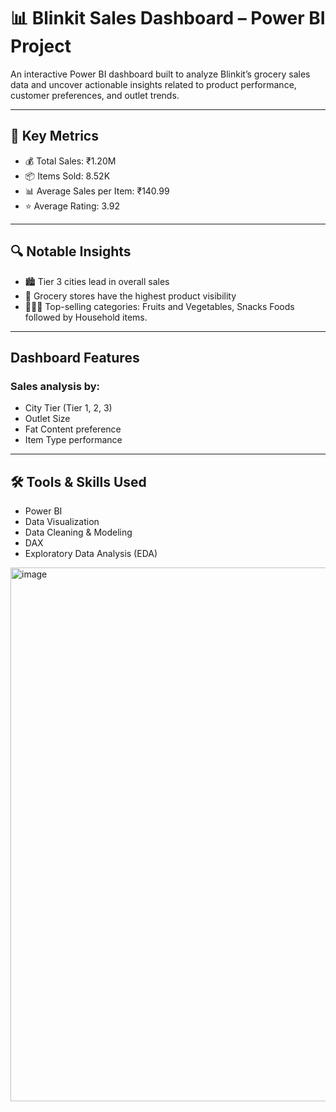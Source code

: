 # 📊 Blinkit Sales Dashboard – Power BI Project
An interactive Power BI dashboard built to analyze Blinkit’s grocery sales data and uncover actionable insights related to product performance, customer preferences, and outlet trends.

---

## 🔑 Key Metrics
- 💰 Total Sales: ₹1.20M
- 📦 Items Sold: 8.52K
- 📊 Average Sales per Item: ₹140.99
- ⭐ Average Rating: 3.92

---

## 🔍 Notable Insights
- 🏙️ Tier 3 cities lead in overall sales
- 🏪 Grocery stores have the highest product visibility
- 🥛🍎🥨 Top-selling categories: Fruits and Vegetables, Snacks Foods followed by Household items.

---

## Dashboard Features
### Sales analysis by:
- City Tier (Tier 1, 2, 3)
- Outlet Size
- Fat Content preference
- Item Type performance

---  

## 🛠️ Tools & Skills Used
- Power BI
- Data Visualization
- Data Cleaning & Modeling
- DAX
- Exploratory Data Analysis (EDA)

<img width="1511" height="854" alt="image" src="https://github.com/user-attachments/assets/6469fbeb-bf8c-4d5d-bb4f-3835f2db7ddb" />



